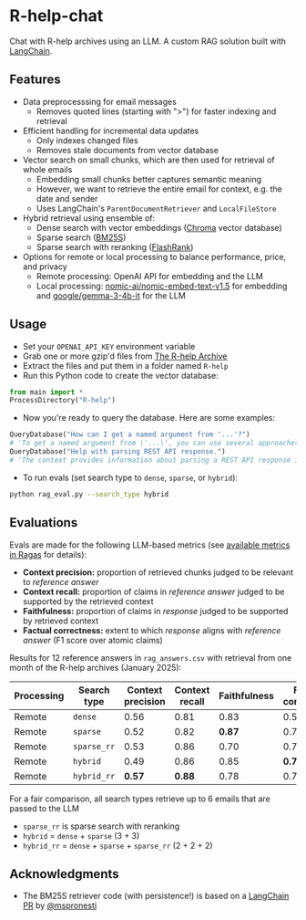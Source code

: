# R-help-chat

Chat with R-help archives using an LLM. A custom RAG solution built with [LangChain](https://www.langchain.com/).

## Features

- Data preprocesssing for email messages
    - Removes quoted lines (starting with ">") for faster indexing and retrieval
- Efficient handling for incremental data updates
    - Only indexes changed files
    - Removes stale documents from vector database
- Vector search on small chunks, which are then used for retrieval of whole emails
    - Embedding small chunks better captures semantic meaning
    - However, we want to retrieve the entire email for context, e.g. the date and sender
    - Uses LangChain's `ParentDocumentRetriever` and `LocalFileStore`
- Hybrid retrieval using ensemble of:
    - Dense search with vector embeddings ([Chroma](https://github.com/chroma-core/chroma) vector database)
    - Sparse search ([BM25S](https://github.com/xhluca/bm25s))
    - Sparse search with reranking ([FlashRank](https://github.com/PrithivirajDamodaran/FlashRank))
- Options for remote or local processing to balance performance, price, and privacy
    - Remote processing: OpenAI API for embedding and the LLM
    - Local processing: [nomic-ai/nomic-embed-text-v1.5](https://huggingface.co/nomic-ai/nomic-embed-text-v1.5) for embedding and [google/gemma-3-4b-it](https://huggingface.co/google/gemma-3-4b-it) for the LLM

## Usage

- Set your `OPENAI_API_KEY` environment variable
- Grab one or more gzip'd files from [The R-help Archive](https://stat.ethz.ch/pipermail/r-help/)
- Extract the files and put them in a folder named `R-help`
- Run this Python code to create the vector database:

```python
from main import *
ProcessDirectory("R-help")
```

- Now you're ready to query the database. Here are some examples:

```python
QueryDatabase("How can I get a named argument from '...'?")
# 'To get a named argument from \'...\', you can use several approaches as discussed in the context. Here are a few methods ...'
QueryDatabase("Help with parsing REST API response.")
# 'The context provides information about parsing a REST API response in JSON format using R. Specifically, it mentions that the response from the API endpoint is in JSON format and suggests using the `jsonlite` package to parse it. ...'
```

- To run evals (set search type to `dense`, `sparse`, or `hybrid`):

```sh
python rag_eval.py --search_type hybrid
```

## Evaluations

Evals are made for the following LLM-based metrics (see [available metrics in Ragas](https://docs.ragas.io/en/stable/concepts/metrics/available_metrics/) for details):

- **Context precision:** proportion of retrieved chunks judged to be relevant to *reference answer*
- **Context recall:** proportion of claims in *reference answer* judged to be supported by the retrieved context
- **Faithfulness:** proportion of claims in *response* judged to be supported by retrieved context
- **Factual correctness:** extent to which *response* aligns with *reference answer* (F1 score over atomic claims)

Results for 12 reference answers in `rag_answers.csv` with retrieval from one month of the R-help archives (January 2025):

| Processing | Search type | Context precision | Context recall | Faithfulness | Factual correctness |
|-|-|-|-|-|-|
| Remote | `dense`     | 0.56     | 0.81     | 0.83     | 0.59     |
| Remote | `sparse`    | 0.52     | 0.82     | **0.87** | 0.75     |
| Remote | `sparse_rr` | 0.53     | 0.86     | 0.70     | 0.70     |
| Remote | `hybrid`    | 0.49     | 0.86     | 0.85     | **0.79** |
| Remote | `hybrid_rr` | **0.57** | **0.88** | 0.78     | 0.76     |

For a fair comparison, all search types retrieve up to 6 emails that are passed to the LLM

- `sparse_rr` is sparse search with reranking
- `hybrid` = `dense` + `sparse` (3 + 3)
- `hybrid_rr` = `dense` + `sparse` + `sparse_rr` (2 + 2 + 2)

## Acknowledgments

- The BM25S retriever code (with persistence!) is based on a [LangChain PR](https://github.com/langchain-ai/langchain/pull/28123) by [@mspronesti](https://github.com/mspronesti)
